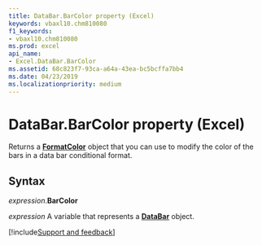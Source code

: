 ```yaml
---
title: DataBar.BarColor property (Excel)
keywords: vbaxl10.chm810080
f1_keywords:
- vbaxl10.chm810080
ms.prod: excel
api_name:
- Excel.DataBar.BarColor
ms.assetid: 68c823f7-93ca-a64a-43ea-bc5bcffa7bb4
ms.date: 04/23/2019
ms.localizationpriority: medium
---
```



# DataBar.BarColor property (Excel)

Returns a **[FormatColor](Excel.FormatColor.md)** object that you can use to modify the color of the bars in a data bar conditional format.


## Syntax

_expression_.**BarColor**

_expression_ A variable that represents a **[DataBar](Excel.DataBar.md)** object.




[!include[Support and feedback](~/includes/feedback-boilerplate.md)]